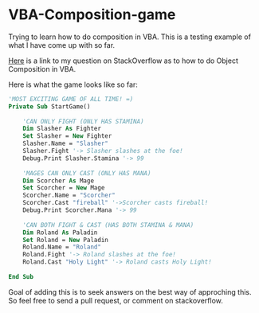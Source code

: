 # VBA-Composition-game
Trying to learn how to do composition in VBA. This is a testing example of what I have come up with so far.

[Here](https://stackoverflow.com/q/56347881/8309643) is a link to my question on StackOverflow as to how to do Object Composition in VBA. 

Here is what the game looks like so far:

```vb
'MOST EXCITING GAME OF ALL TIME! =)
Private Sub StartGame()
    
    'CAN ONLY FIGHT (ONLY HAS STAMINA)
    Dim Slasher As Fighter
    Set Slasher = New Fighter
    Slasher.Name = "Slasher"
    Slasher.Fight '-> Slasher slashes at the foe!
    Debug.Print Slasher.Stamina '-> 99
    
    'MAGES CAN ONLY CAST (ONLY HAS MANA)
    Dim Scorcher As Mage
    Set Scorcher = New Mage
    Scorcher.Name = "Scorcher"
    Scorcher.Cast "fireball" '->Scorcher casts fireball!
    Debug.Print Scorcher.Mana '-> 99
    
    'CAN BOTH FIGHT & CAST (HAS BOTH STAMINA & MANA)
    Dim Roland As Paladin
    Set Roland = New Paladin
    Roland.Name = "Roland"
    Roland.Fight '-> Roland slashes at the foe!
    Roland.Cast "Holy Light" '-> Roland casts Holy Light!
    
End Sub
```

Goal of adding this is to seek answers on the best way of approching this. So feel free to send a pull request, or comment on stackoverflow.
